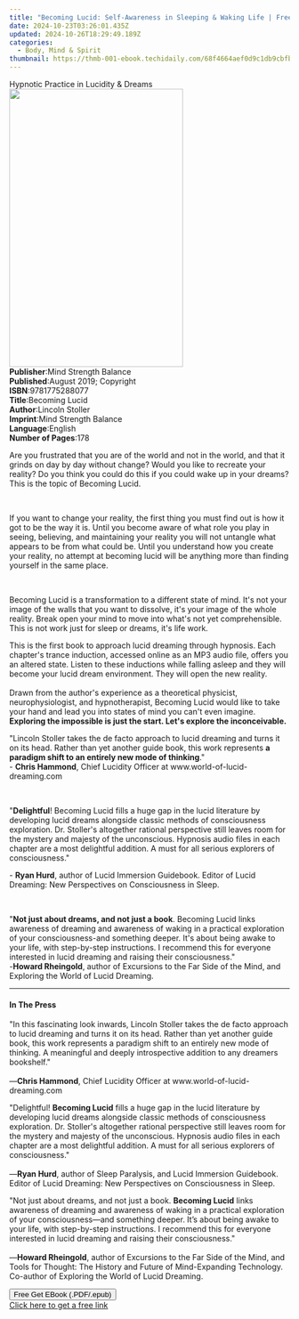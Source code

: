```yaml
---
title: "Becoming Lucid: Self-Awareness in Sleeping & Waking Life | Free Book"
date: 2024-10-23T03:26:01.435Z
updated: 2024-10-26T18:29:49.189Z
categories:
  - Body, Mind & Spirit
thumbnail: https://thmb-001-ebook.techidaily.com/68f4664aef0d9c1db9cbfba38b6dd11911cf8fc7329a5507231fbe0fccc3e13c.jpg
---
```

<main id="book-container">
  <div class="flex flex-col">
    <div class="book-brief flex-1 py-6 px-4 sm:p-6 md:py-10 md:px-8">
      <!-- brief-->
      <div class="book-brief-main">Hypnotic Practice in Lucidity & Dreams</div>
    </div>
    <div
      class="book-meta-info flex-1 grid gap-4 col-start-1 col-end-3 row-start-1 sm:mb-6 sm:grid-cols-4 lg:gap-6 lg:col-start-2 lg:row-end-6 lg:row-span-6 lg:mb-0"
    >
      <div
        class="book-meta-info-left place-content-center mt-4 p-4 text-sm leading-6 col-start-2 col-span-2 dark:text-slate-400"
      >
        <img
          class="w-full h-500 object-cover rounded-lg sm:h-255 sm:col-span-2 lg:col-span-full"
          src="https://img-001-ebook.techidaily.com/092a30262549d96c09489fd7f04b9daaf289ce7db9277101493bf1d327a3a46c.jpg"
          alt=""
          width="312"
          height="500"
        />
      </div>
      <div
        class="book-meta-info-right mt-2 col-start-1 row-start-2 col-span-3 self-center"
      >
        <!-- meta data  -->
        <div class="flex flex-col px-4 md:px-8">
          <div class="flex-1">
            <strong>Publisher</strong>:<span class="px-2"
              >Mind Strength Balance</span
            >
          </div>
          <div class="flex-1">
            <strong>Published</strong>:<span class="px-2"
              >August 2019; Copyright</span
            >
          </div>
          <div class="flex-1">
            <strong>ISBN</strong>:<span class="px-2">9781775288077</span>
          </div>
          <div class="flex-1">
            <strong>Title</strong>:<span class="px-2">Becoming Lucid</span>
          </div>
          <div class="flex-1">
            <strong>Author</strong>:<span class="px-2">Lincoln Stoller</span>
          </div>
          <div class="flex-1">
            <strong>Imprint</strong>:<span class="px-2"
              >Mind Strength Balance</span
            >
          </div>
          <div class="flex-1">
            <strong>Language</strong>:<span class="px-2">English</span>
          </div>
          <div class="flex-1">
            <strong>Number of Pages</strong>:<span class="px-2">178</span>
          </div>
        </div>
      </div>
    </div>
    <div class="book-description flex-1 py-6 px-4 sm:p-6 md:py-10 md:px-8">
      <div class="book-description-main">
        <div accordion-content="" id="description">
          <p style="margin-bottom: 0in">
            Are you frustrated that you are of the world and not in the world,
            and that it grinds on day by day without change? Would you like to
            recreate your reality? Do you think you could do this if you could
            wake up in your dreams? This is the topic of Becoming Lucid.
          </p>
          <p style="margin-bottom: 0in"><br /></p>
          <p style="margin-bottom: 0in">
            If you want to change your reality, the first thing you must find
            out is how it got to be the way it is. Until you become aware of
            what role you play in seeing, believing, and maintaining your
            reality you will not untangle what appears to be from what could be.
            Until you understand how you create your reality, no attempt at
            becoming lucid will be anything more than finding yourself in the
            same place.
          </p>
          <p style="margin-bottom: 0in"><br /></p>
          <p style="margin-bottom: 0in">
            Becoming Lucid is a transformation to a different state of mind.
            It's not your image of the walls that you want to dissolve, it's
            your image of the whole reality. Break open your mind to move into
            what's not yet comprehensible. This is not work just for sleep or
            dreams, it's life work.&nbsp;
          </p>
          <p>
            This is the first book to approach lucid dreaming through hypnosis.
            Each chapter's trance induction, accessed online as an MP3 audio
            file, offers you an altered state. Listen to these inductions while
            falling asleep and they will become your lucid dream environment.
            They will open the new reality.<br /><br />Drawn from the author's
            experience as a theoretical physicist, neurophysiologist, and
            hypnotherapist, Becoming Lucid would like to take your hand and lead
            you into states of mind you can't even imagine.
            <strong
              >Exploring the impossible is just the start. Let's explore the
              inconceivable.</strong
            >
          </p>
          <p>
            "Lincoln Stoller takes the de facto approach to lucid dreaming and
            turns it on its head. Rather than yet another guide book, this work
            represents
            <strong>a paradigm shift to an entirely new mode of thinking</strong
            >."<br />- <strong>Chris Hammond</strong>, Chief Lucidity Officer at
            www.world-of-lucid-dreaming.com
          </p>
          <p style="margin-bottom: 0in"><br /></p>
          <p style="margin-bottom: 0in">
            "<strong>Delightful</strong>! Becoming Lucid fills a huge gap in the
            lucid literature by developing lucid dreams alongside classic
            methods of consciousness exploration. Dr. Stoller's altogether
            rational perspective still leaves room for the mystery and majesty
            of the unconscious. Hypnosis audio files in each chapter are a most
            delightful addition. A must for all serious explorers of
            consciousness."
          </p>
          <p style="margin-bottom: 0in">
            - <strong>Ryan Hurd</strong>, author of Lucid Immersion Guidebook.
            Editor of Lucid Dreaming: New Perspectives on Consciousness in
            Sleep.
          </p>
          <p style="margin-bottom: 0in"><br /></p>
          <p style="margin-bottom: 0in">
            "<strong>Not just about dreams, and not just a book</strong>.
            Becoming Lucid links awareness of dreaming and awareness of waking
            in a practical exploration of your consciousness-and something
            deeper. It's about being awake to your life, with step-by-step
            instructions. I recommend this for everyone interested in lucid
            dreaming and raising their consciousness."<br />-<strong
              >Howard Rheingold</strong
            >, author of Excursions to the Far Side of the Mind, and Exploring
            the World of Lucid Dreaming.
          </p>
        </div>
        <div class="accordion-fader"></div>
      </div>
    </div>
    <div class="book-excerpts flex-1 py-6 px-4 sm:p-6 md:py-10 md:px-8">
      <!-- excerpts-->
      <div class="book-excerpts-main">
        <hr />
        <h4 class="placeholder placeholder-heading">
          <span>In The Press</span>
        </h4>
        <p></p>
        <p>
          "In this fascinating look inwards, Lincoln Stoller takes the de facto
          approach to lucid dreaming and turns it on its head. Rather than yet
          another guide book, this work represents a paradigm shift to an
          entirely new mode of thinking. A meaningful and deeply introspective
          addition to any dreamers bookshelf."<br /><br />—<strong
            >Chris Hammond</strong
          >, Chief Lucidity Officer at www.world-of-lucid-dreaming.com
        </p>
        <p>
          "Delightful! <strong>Becoming Lucid</strong> fills a huge gap in the
          lucid literature by developing lucid dreams alongside classic methods
          of consciousness exploration. Dr. Stoller's altogether rational
          perspective still leaves room for the mystery and majesty of the
          unconscious. Hypnosis audio files in each chapter are a most
          delightful addition. A must for all serious explorers of
          consciousness."<br /><br />—<strong>Ryan Hurd</strong>, author of
          Sleep Paralysis, and Lucid Immersion Guidebook. Editor of Lucid
          Dreaming: New Perspectives on Consciousness in Sleep.
        </p>
        <p>
          "Not just about dreams, and not just a book.
          <strong>Becoming Lucid</strong> links awareness of dreaming and
          awareness of waking in a practical exploration of your
          consciousness—and something deeper. It’s about being awake to your
          life, with step-by-step instructions. I recommend this for everyone
          interested in lucid dreaming and raising their consciousness."<br /><br />—<strong
            >Howard Rheingold</strong
          >, author of Excursions to the Far Side of the Mind, and Tools for
          Thought: The History and Future of Mind-Expanding Technology.
          Co-author of Exploring the World of Lucid Dreaming.
        </p>
        <p></p>
      </div>
    </div>
    <div
      class="book-about-author flex-1 py-6 px-4 sm:p-6 md:py-10 md:px-8"
    ></div>
    <div class="book-free-get flex-1 py-6 px-4 sm:p-6 md:py-10 md:px-8">
      <button
        id="btn-free-get"
        class="bg-blue-500 hover:bg-blue-700 text-white font-bold py-2 px-4 rounded"
      >
        Free Get EBook (.PDF/.epub)
      </button>
      <div id="countdown-display" class="px-2 text-lg mt-2"></div>
      <a
        id="free-link"
        class="hidden bg-blue-500 hover:bg-blue-700 text-white font-bold py-2 px-4 rounded"
        href="https://www.ebooks.com/en-us/book/209896698/becoming-lucid-self-awareness-in-sleeping-waking-life/lincoln-stoller/"
        target="_blank"
        >Click here to get a free link</a
      >
    </div>
    <script>
      let countdownTime = 0;
      let countdownInterval = null;
      document
        .getElementById('btn-free-get')
        .addEventListener('click', startCountdown);
      function startCountdown() {
        countdownTime = new Date().getTime() + 60000 * 3;
        countdownInterval = setInterval(updateCountdown, 1000);
        document.getElementById('btn-free-get').disabled = true;
        document
          .getElementById('btn-free-get')
          .classList.add('bg-gray-500', 'cursor-not-allowed');
      }
      function updateCountdown() {
        let currentTime = new Date().getTime();
        let timeLeft = countdownTime - currentTime;
        let secondsLeft = Math.floor(timeLeft / 1000);
        document.getElementById('countdown-display').innerHTML =
          `Remaining time: ${secondsLeft} seconds.`;
        if (secondsLeft <= 0) {
          clearInterval(countdownInterval);
          document.getElementById('btn-free-get').classList.add('hidden');
          document.getElementById('free-link').classList.remove('hidden');
          document.getElementById('countdown-display').innerHTML = '';
        }
      }
    </script>
  </div>
</main>

<ins class="adsbygoogle"
      style="display:block"
      data-ad-client="ca-pub-7571918770474297"
      data-ad-slot="8358498916"
      data-ad-format="auto"
      data-full-width-responsive="true"></ins>
    